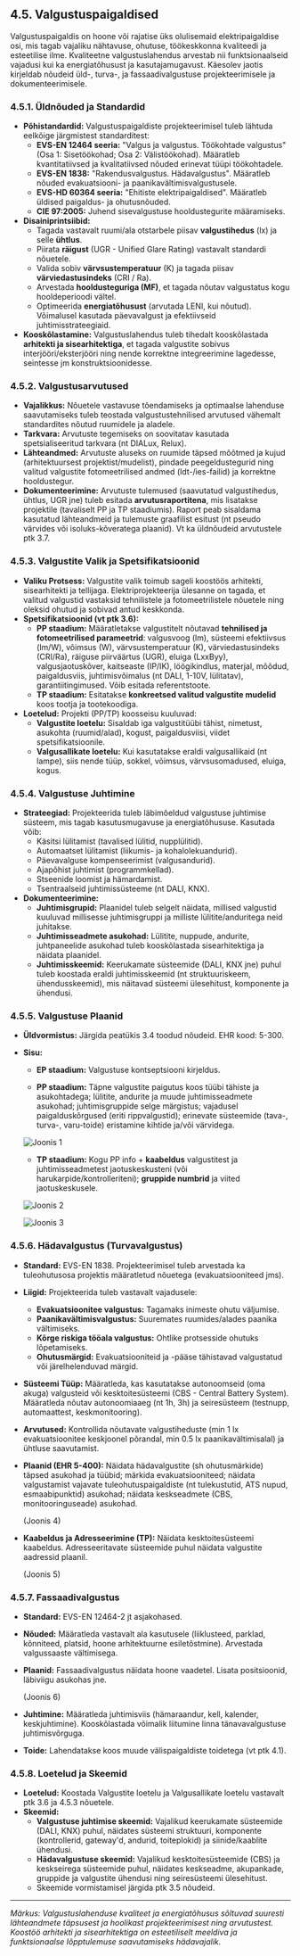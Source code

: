 ## 4.5. Valgustuspaigaldised

Valgustuspaigaldis on hoone või rajatise üks olulisemaid elektripaigaldise osi, mis tagab vajaliku nähtavuse, ohutuse, töökeskkonna kvaliteedi ja esteetilise ilme. Kvaliteetne valgustuslahendus arvestab nii funktsionaalseid vajadusi kui ka energiatõhusust ja kasutajamugavust. Käesolev jaotis kirjeldab nõudeid üld-, turva-, ja fassaadivalgustuse projekteerimisele ja dokumenteerimisele.

### 4.5.1. Üldnõuded ja Standardid

* **Põhistandardid:** Valgustuspaigaldiste projekteerimisel tuleb lähtuda eelkõige järgmistest standarditest:
    * **EVS-EN 12464 seeria:** "Valgus ja valgustus. Töökohtade valgustus" (Osa 1: Sisetöökohad; Osa 2: Välistöökohad). Määratleb kvantitatiivsed ja kvalitatiivsed nõuded erinevat tüüpi töökohtadele.
    * **EVS-EN 1838:** "Rakendusvalgustus. Hädavalgustus". Määratleb nõuded evakuatsiooni- ja paanikavältimisvalgustusele.
    * **EVS-HD 60364 seeria:** "Ehitiste elektripaigaldised". Määratleb üldised paigaldus- ja ohutusnõuded.
    * **CIE 97:2005:** Juhend sisevalgustuse hooldustegurite määramiseks.
* **Disainiprintsiibid:**
    * Tagada vastavalt ruumi/ala otstarbele piisav **valgustihedus** (lx) ja selle **ühtlus**.
    * Piirata **räigust** (UGR - Unified Glare Rating) vastavalt standardi nõuetele.
    * Valida sobiv **värvsustemperatuur** (K) ja tagada piisav **värviedastusindeks** (CRI / Ra).
    * Arvestada **hooldusteguriga (MF)**, et tagada nõutav valgustatus kogu hooldeperioodi vältel.
    * Optimeerida **energiatõhusust** (arvutada LENI, kui nõutud). Võimalusel kasutada päevavalgust ja efektiivseid juhtimisstrateegiaid.
* **Kooskõlastamine:** Valgustuslahendus tuleb tihedalt kooskõlastada **arhitekti ja sisearhitektiga**, et tagada valgustite sobivus interjööri/eksterjööri ning nende korrektne integreerimine lagedesse, seintesse jm konstruktsioonidesse.

### 4.5.2. Valgustusarvutused

* **Vajalikkus:** Nõuetele vastavuse tõendamiseks ja optimaalse lahenduse saavutamiseks tuleb teostada valgustustehnilised arvutused vähemalt standardites nõutud ruumidele ja aladele.
* **Tarkvara:** Arvutuste tegemiseks on soovitatav kasutada spetsialiseeritud tarkvara (nt DIALux, Relux).
* **Lähteandmed:** Arvutuste aluseks on ruumide täpsed mõõtmed ja kujud (arhitektuursest projektist/mudelist), pindade peegeldustegurid ning valitud valgustite fotomeetrilised andmed (ldt-/ies-failid) ja korrektne hooldustegur.
* **Dokumenteerimine:** Arvutuste tulemused (saavutatud valgustihedus, ühtlus, UGR jne) tuleb esitada **arvutusraportitena**, mis lisatakse projektile (tavaliselt PP ja TP staadiumis). Raport peab sisaldama kasutatud lähteandmeid ja tulemuste graafilist esitust (nt pseudo värvides või isoluks-kõveratega plaanid). Vt ka üldnõudeid arvutustele ptk 3.7.

### 4.5.3. Valgustite Valik ja Spetsifikatsioonid

* **Valiku Protsess:** Valgustite valik toimub sageli koostöös arhitekti, sisearhitekti ja tellijaga. Elektriprojekteerija ülesanne on tagada, et valitud valgustid vastaksid tehnilistele ja fotomeetrilistele nõuetele ning oleksid ohutud ja sobivad antud keskkonda.
* **Spetsifikatsioonid (vt ptk 3.6):**
    * **PP staadium:** Määratletakse valgustitelt nõutavad **tehnilised ja fotomeetrilised parameetrid**: valgusvoog (lm), süsteemi efektiivsus (lm/W), võimsus (W), värvsustemperatuur (K), värviedastusindeks (CRI/Ra), räiguse piirväärtus (UGR), eluiga (LxxByy), valgusjaotuskõver, kaitseaste (IP/IK), löögikindlus, materjal, mõõdud, paigaldusviis, juhtimisvõimalus (nt DALI, 1-10V, lülitatav), garantiitingimused. Võib esitada referentstoote.
    * **TP staadium:** Esitatakse **konkreetsed valitud valgustite mudelid** koos tootja ja tootekoodiga.
* **Loetelud:** Projekti (PP/TP) koosseisu kuuluvad:
    * **Valgustite loetelu:** Sisaldab iga valgustitüübi tähist, nimetust, asukohta (ruumid/alad), kogust, paigaldusviisi, viidet spetsifikatsioonile.
    * **Valgusallikate loetelu:** Kui kasutatakse eraldi valgusallikaid (nt lampe), siis nende tüüp, sokkel, võimsus, värvsusomadused, eluiga, kogus.

### 4.5.4. Valgustuse Juhtimine

* **Strateegiad:** Projekteerida tuleb läbimõeldud valgustuse juhtimise süsteem, mis tagab kasutusmugavuse ja energiatõhususe. Kasutada võib:
    * Käsitsi lülitamist (tavalised lülitid, nupplülitid).
    * Automaatset lülitamist (liikumis- ja kohalolekuandurid).
    * Päevavalguse kompenseerimist (valgusandurid).
    * Ajapõhist juhtimist (programmkellad).
    * Stseenide loomist ja hämardamist.
    * Tsentraalseid juhtimissüsteeme (nt DALI, KNX).
* **Dokumenteerimine:**
    * **Juhtimisgrupid:** Plaanidel tuleb selgelt näidata, millised valgustid kuuluvad millisesse juhtimisgruppi ja milliste lülitite/anduritega neid juhitakse.
    * **Juhtimisseadmete asukohad:** Lülitite, nuppude, andurite, juhtpaneelide asukohad tuleb kooskõlastada sisearhitektiga ja näidata plaanidel.
    * **Juhtimisskeemid:** Keerukamate süsteemide (DALI, KNX jne) puhul tuleb koostada eraldi juhtimisskeemid (nt struktuuriskeem, ühendusskeemid), mis näitavad süsteemi ülesehitust, komponente ja ühendusi.

### 4.5.5. Valgustuse Plaanid

* **Üldvormistus:** Järgida peatükis 3.4 toodud nõudeid. EHR kood: 5-300.

* **Sisu:**
    * **EP staadium:** Valgustuse kontseptsiooni kirjeldus.
    
    * **PP staadium:** Täpne valgustite paigutus koos tüübi tähiste ja asukohtadega; lülitite, andurite ja muude juhtimisseadmete asukohad; juhtimisgruppide selge märgistus; vajadusel paigalduskõrgused (eriti rippvalgustid); erinevate süsteemide (tava-, turva-, varu-toide) eristamine kihtide ja/või värvidega.
    
    ![Joonis 1](../_assets/media/4-5_Joonis_1.png)
    
    * **TP staadium:** Kogu PP info + **kaabeldus** valgustitest ja juhtimisseadmetest jaotuskeskusteni (või harukarpide/kontrolleriteni); **gruppide numbrid** ja viited jaotuskeskusele.
    
    ![Joonis 2](../_assets/media/4-5_Joonis_2.png)
    
    ![Joonis 3](../_assets/media/4-5_Joonis_3.png)

### 4.5.6. Hädavalgustus (Turvavalgustus)

* **Standard:** EVS-EN 1838. Projekteerimisel tuleb arvestada ka tuleohutusosa projektis määratletud nõuetega (evakuatsiooniteed jms).

* **Liigid:** Projekteerida tuleb vastavalt vajadusele:
    * **Evakuatsioonitee valgustus:** Tagamaks inimeste ohutu väljumise.
    * **Paanikavältimisvalgustus:** Suuremates ruumides/alades paanika vältimiseks.
    * **Kõrge riskiga tööala valgustus:** Ohtlike protsesside ohutuks lõpetamiseks.
    * **Ohutusmärgid:** Evakuatsiooniteid ja -pääse tähistavad valgustatud või järelhelenduvad märgid.
    
* **Süsteemi Tüüp:** Määratleda, kas kasutatakse autonoomseid (oma akuga) valgusteid või kesktoitesüsteemi (CBS - Central Battery System). Määratleda nõutav autonoomiaaeg (nt 1h, 3h) ja seiresüsteem (testnupp, automaattest, keskmonitooring).

* **Arvutused:** Kontrollida nõutavate valgustiheduste (min 1 lx evakuatsioonitee keskjoonel põrandal, min 0.5 lx paanikavältimisalal) ja ühtluse saavutamist.

* **Plaanid (EHR 5-400):** Näidata hädavalgustite (sh ohutusmärkide) täpsed asukohad ja tüübid; märkida evakuatsiooniteed; näidata valgustamist vajavate tuleohutuspaigaldiste (nt tulekustutid, ATS nupud, esmaabipunktid) asukohad; näidata keskseadmete (CBS, monitooringuseade) asukohad.

    (Joonis 4)

* **Kaabeldus ja Adresseerimine (TP):** Näidata kesktoitesüsteemi kaabeldus. Adresseeritavate süsteemide puhul näidata valgustite aadressid plaanil.

    (Joonis 5)

### 4.5.7. Fassaadivalgustus

* **Standard:** EVS-EN 12464-2 jt asjakohased.

* **Nõuded:** Määratleda vastavalt ala kasutusele (liiklusteed, parklad, kõnniteed, platsid, hoone arhitektuurne esiletõstmine). Arvestada valgussaaste vältimisega.

* **Plaanid:** Fassaadivalgustus näidata hoone vaadetel. Lisata positsioonid, läbiviigu asukohas jne.

  (Joonis 6)

* **Juhtimine:** Määratleda juhtimisviis (hämaraandur, kell, kalender, keskjuhtimine). Kooskõlastada võimalik liitumine linna tänavavalgustuse juhtimisvõrguga.

* **Toide:** Lahendatakse koos muude välispaigaldiste toidetega (vt ptk 4.1).

### 4.5.8. Loetelud ja Skeemid

* **Loetelud:** Koostada Valgustite loetelu ja Valgusallikate loetelu vastavalt ptk 3.6 ja 4.5.3 nõuetele.
* **Skeemid:**
    * **Valgustuse juhtimise skeemid:** Vajalikud keerukamate süsteemide (DALI, KNX) puhul, näidates süsteemi struktuuri, komponente (kontrollerid, gateway'd, andurid, toiteplokid) ja siinide/kaablite ühendusi.
    * **Hädavalgustuse skeemid:** Vajalikud kesktoitesüsteemide (CBS) ja keskseirega süsteemide puhul, näidates keskseadme, akupankade, gruppide ja valgustite ühendusi ning seiresüsteemi ülesehitust.
    * Skeemide vormistamisel järgida ptk 3.5 nõudeid.

---
*Märkus: Valgustuslahenduse kvaliteet ja energiatõhusus sõltuvad suuresti lähteandmete täpsusest ja hoolikast projekteerimisest ning arvutustest. Koostöö arhitekti ja sisearhitektiga on esteetiliselt meeldiva ja funktsionaalse lõpptulemuse saavutamiseks hädavajalik.*